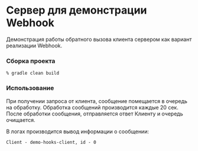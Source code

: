 # Сервер для демонстрации Webhook
Демонстрация работы обратного вызова клиента сервером как вариант реализации Webhook.

### Сборка проекта
```
% gradle clean build
```

### Использование
При получении запроса от клиента, сообщение помещается в очередь на обработку.
Обработка сообщений производится каждые 20 сек. После обработки сообщения, отправляется ответ Клиенту
и очередь очищается.

В логах производится вывод информации о сообщении:
```
Client - demo-hooks-client, id - 0
```
